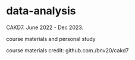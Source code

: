 # data-analysis
CAKD7.
June 2022 - Dec 2023.

  course materials and personal study

  course materials credit: github.com./bnv20/cakd7
